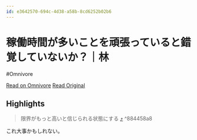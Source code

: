 ```yaml
---
id: e3642570-694c-4d38-a58b-8cd6252b02b6
---
```


# 稼働時間が多いことを頑張っていると錯覚していないか？｜林
#Omnivore

[Read on Omnivore](https://omnivore.app/me/-190c50159bf)
[Read Original](https://note.com/photograpy_tips/n/nac1b7caf973c?from=membership-note)


## Highlights

> 限界がもっと高いと信じられる状態にする [⤴️](https://omnivore.app/me/-190c50159bf#884458a8-44ac-4c36-900a-70772c784d12)  ^884458a8

これ大事かもしれない。

